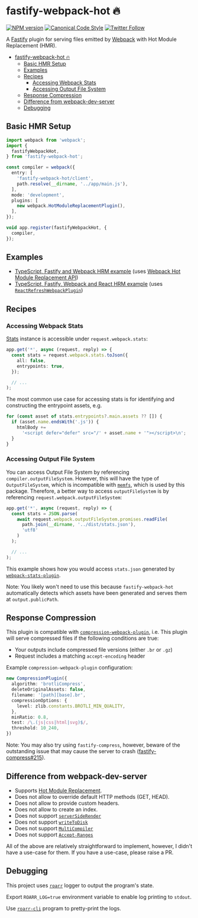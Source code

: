 <a name="user-content-fastify-webpack-hot"></a>
<a name="fastify-webpack-hot"></a>
# fastify-webpack-hot 🔥

[![NPM version](http://img.shields.io/npm/v/fastify-webpack-hot.svg?style=flat-square)](https://www.npmjs.org/package/fastify-webpack-hot)
[![Canonical Code Style](https://img.shields.io/badge/code%20style-canonical-blue.svg?style=flat-square)](https://github.com/gajus/canonical)
[![Twitter Follow](https://img.shields.io/twitter/follow/kuizinas.svg?style=social&label=Follow)](https://twitter.com/kuizinas)

A [Fastify](https://github.com/fastify/fastify) plugin for serving files emitted by [Webpack](https://github.com/webpack/webpack) with Hot Module Replacement (HMR).

* [fastify-webpack-hot 🔥](#user-content-fastify-webpack-hot)
    * [Basic HMR Setup](#user-content-fastify-webpack-hot-basic-hmr-setup)
    * [Examples](#user-content-fastify-webpack-hot-examples)
    * [Recipes](#user-content-fastify-webpack-hot-recipes)
        * [Accessing Webpack Stats](#user-content-fastify-webpack-hot-recipes-accessing-webpack-stats)
        * [Accessing Output File System](#user-content-fastify-webpack-hot-recipes-accessing-output-file-system)
    * [Response Compression](#user-content-fastify-webpack-hot-response-compression)
    * [Difference from webpack-dev-server](#user-content-fastify-webpack-hot-difference-from-webpack-dev-server)
    * [Debugging](#user-content-fastify-webpack-hot-debugging)


<a name="user-content-fastify-webpack-hot-basic-hmr-setup"></a>
<a name="fastify-webpack-hot-basic-hmr-setup"></a>
## Basic HMR Setup

```ts
import webpack from 'webpack';
import {
  fastifyWebpackHot,
} from 'fastify-webpack-hot';

const compiler = webpack({
  entry: [
    'fastify-webpack-hot/client',
    path.resolve(__dirname, '../app/main.js'),
  ],
  mode: 'development',
  plugins: [
    new webpack.HotModuleReplacementPlugin(),
  ],
});

void app.register(fastifyWebpackHot, {
  compiler,
});

```

<a name="user-content-fastify-webpack-hot-examples"></a>
<a name="fastify-webpack-hot-examples"></a>
## Examples

* [TypeScript, Fastify and Webpack HRM example](./examples/webpack) (uses [Webpack Hot Module Replacement API](https://webpack.js.org/api/hot-module-replacement/))
* [TypeScript, Fastify, Webpack and React HRM example](./examples/react) (uses [`ReactRefreshWebpackPlugin`](https://github.com/pmmmwh/react-refresh-webpack-plugin))

<a name="user-content-fastify-webpack-hot-recipes"></a>
<a name="fastify-webpack-hot-recipes"></a>
## Recipes

<a name="user-content-fastify-webpack-hot-recipes-accessing-webpack-stats"></a>
<a name="fastify-webpack-hot-recipes-accessing-webpack-stats"></a>
### Accessing Webpack Stats

[Stats](https://webpack.js.org/configuration/stats/) instance is accessible under `request.webpack.stats`:

```ts
app.get('*', async (request, reply) => {
  const stats = request.webpack.stats.toJson({
    all: false,
    entrypoints: true,
  });

  // ...
);
```

The most common use case for accessing stats is for identifying and constructing the entrypoint assets, e.g.

```ts
for (const asset of stats.entrypoints?.main.assets ?? []) {
  if (asset.name.endsWith('.js')) {
    htmlBody +=
      '<script defer="defer" src="/' + asset.name + '"></script>\n';
  }
}
```

<a name="user-content-fastify-webpack-hot-recipes-accessing-output-file-system"></a>
<a name="fastify-webpack-hot-recipes-accessing-output-file-system"></a>
### Accessing Output File System

You can access Output File System by referencing `compiler.outputFileSystem`. However, this will have the type of `OutputFileSystem`, which is incompatible with [`memfs`](https://npmjs.com/package/memfs), which is used by this package. Therefore, a better way to access `outputFileSystem` is by referencing `request.webpack.outputFileSystem`:

```ts
app.get('*', async (request, reply) => {
  const stats = JSON.parse(
    await request.webpack.outputFileSystem.promises.readFile(
      path.join(__dirname, '../dist/stats.json'),
      'utf8'
    )
  );

  // ...
);
```

This example shows how you would access `stats.json` generated by [`webpack-stats-plugin`](https://www.npmjs.com/package/webpack-stats-plugin).

Note: You likely won't need to use this because `fastify-webpack-hot` automatically detects which assets have been generated and serves them at `output.publicPath`.

<a name="user-content-fastify-webpack-hot-response-compression"></a>
<a name="fastify-webpack-hot-response-compression"></a>
## Response Compression

This plugin is compatible with [`compression-webpack-plugin`](https://www.npmjs.com/package/compression-webpack-plugin), i.e. This plugin will serve compressed files if the following conditions are true:

* Your outputs include compressed file versions (either `.br` or `.gz`)
* Request includes a matching `accept-encoding` header

Example `compression-webpack-plugin` configuration:

```ts
new CompressionPlugin({
  algorithm: 'brotliCompress',
  deleteOriginalAssets: false,
  filename: '[path][base].br',
  compressionOptions: {
    level: zlib.constants.BROTLI_MIN_QUALITY,
  },
  minRatio: 0.8,
  test: /\.(js|css|html|svg)$/,
  threshold: 10_240,
})
```

Note: You may also try using `fastify-compress`, however, beware of the outstanding issue that may cause the server to crash ([fastify-compress#215](https://github.com/fastify/fastify-compress/issues/215)).

<a name="user-content-fastify-webpack-hot-difference-from-webpack-dev-server"></a>
<a name="fastify-webpack-hot-difference-from-webpack-dev-server"></a>
## Difference from webpack-dev-server

* Supports [Hot Module Replacement](https://webpack.js.org/concepts/hot-module-replacement).
* Does not allow to override default HTTP methods (GET, HEAD).
* Does not allow to provide custom headers.
* Does not allow to create an index.
* Does not support [`serverSideRender`](https://github.com/webpack/webpack-dev-middleware#serversiderender)
* Does not support [`writeToDisk`](https://github.com/webpack/webpack-dev-middleware#writetodisk)
* Does not support [`MultiCompiler`](https://webpack.js.org/api/node/#multicompiler)
* Does not support [`Accept-Ranges`](https://developer.mozilla.org/en-US/docs/Web/HTTP/Headers/Accept-Ranges)

All of the above are relatively straightforward to implement, however, I didn't have a use-case for them. If you have a use-case, please raise a PR.

<a name="user-content-fastify-webpack-hot-debugging"></a>
<a name="fastify-webpack-hot-debugging"></a>
## Debugging

This project uses [`roarr`](https://www.npmjs.com/package/roarr) logger to output the program's state.

Export `ROARR_LOG=true` environment variable to enable log printing to `stdout`.

Use [`roarr-cli`](https://github.com/gajus/roarr-cli) program to pretty-print the logs.